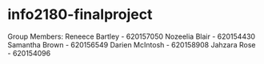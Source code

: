 # info2180-finalproject

Group Members:
Reneece Bartley - 620157050
Nozeelia Blair - 620154430
Samantha Brown - 620156549
Darien McIntosh - 620158908
Jahzara Rose - 620154096
